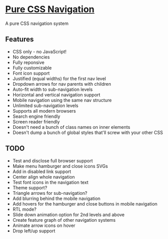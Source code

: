 # [Pure CSS Navigation](https://adamculpepper.github.io/pure-css-navigation)
A pure CSS navigation system

## Features
* CSS only - no JavaScript!
* No dependencies
* Fully reponsive
* Fully customizable
* Font icon support
* Justified (equal widths) for the first nav level
* Dropdown arrows for nav parents with children
* Auto-fit width to sub-navigation levels
* Horizontal and vertical navigation support
* Mobile navigation using the same nav structure
* Unlimited sub-navigation levels
* Supports all modern browsers
* Search engine friendly
* Screen reader friendly
* Doesn't need a bunch of class names on inner elements
* Doesn't dump a bunch of global styles that'll screw with your other CSS

## TODO
* Test and disclose full browser support
* Make menu hamburger and close icons SVGs
* Add in disabled link support
* Center align whole navigation
* Test font icons in the navigation text
* Theme support?
* Triangle arrows for sub-navigation?
* Add blurring behind the mobile navigation
* Add hovers for the hamburger and close buttons in mobile navigation
* RTL mode?
* Slide down animation option for 2nd levels and above
* Create feature graph of other navigation systems
* Animate arrow icons on hover
* Drop left/up support
